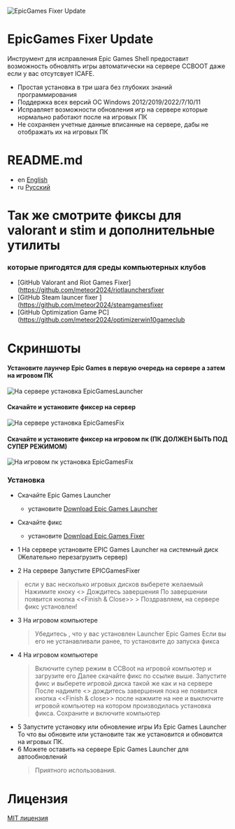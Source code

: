 ![EpicGames Fixer Update ](https://github.com/meteor2024/EpicGamesFixer/blob/main/shots/6615685.png)
# EpicGames Fixer Update
Инструмент для исправления Epic Games Shell предоставит возможность
обновлять игры автоматически на сервере CCBOOT даже если у вас 
отсутсвует ICAFE.

- Простая установка в три шага без глубоких знаний программирования
- Поддержка всех версий ОС Windows 2012/2019/2022/7/10/11
- Исправляет возможности обновления игр на сервере которые нормально работают после на игровых ПК
- Не сохраняен учетные данные вписанные на сервере, дабы не отображать их на игровых ПК


# README.md
- en [English](../README.md)
- ru [Русский](README.ru.md)


# Так же смотрите фиксы для valorant и stim и дополнительные утилиты 
### которые пригодятся для среды компьютерных клубов
- [GitHub Valorant and Riot Games Fixer](https://github.com/meteor2024/riotlaunchersfixer
- [GitHub Steam launcer fixer ](https://github.com/meteor2024/steamgamesfixer
- [GitHub Optimization Game PC](https://github.com/meteor2024/optimizerwin10gameclub


# Скриншоты
#### Установите лаунчер Epic Games в первую очередь на сервере а затем на игровом ПК
![На сервере установка EpicGamesLauncher](https://github.com/meteor2024/EpicGamesFixer/blob/main/shots/EpicLauncherPC.gif)
#### Скачайте и установите фиксер на сервер
![На сервере установка EpicGamesFix](https://github.com/meteor2024/EpicGamesFixer/blob/main/shots/Server.gif)
#### Скачайте и установите фиксер на игровом пк (ПК ДОЛЖЕН БЫТЬ ПОД СУПЕР РЕЖИМОМ)
![На игровом пк установка EpicGamesFix](https://github.com/meteor2024/EpicGamesFixer/blob/main/shots/GamePC.gif)

### Установка
- Скачайте Epic Games Launcher
	- установите [Download Epic Games Launcher](https://store.epicgames.com/en-US/download)
- Скачайте фикс
	- установите [Download Epic Games Fixer ](https://github.com/meteor2024/EpicGamesFixer/releases)

- 1 На сервере установите EPIC Games Launcher на системный диск (Желательно перезагрузить сервер)
- 2 На сервере Запустите EPICGamesFixer 
>    если у вас несколько игровых дисков выберете желаемый
>    Нажимите кноку <<Install Fix>> Дождитесь завершения
     	По завершении появится кнопка <<Finish & Close>>
    > Поздравляем, на сервере фикс установлен!
- 3  На игровом компьютере
    > Убедитесь , что у вас установлен Launcher Epic Games
     Если вы его не устанавливали ранее, то установите до запуска фикса
- 4  На игровом компьютере
    > Включите супер режим в CCBoot на игровой компьютер и загрузите его
    > Далее скачайте фикс по ссылке выше.
    > Запустите фикс и выберете игровой диска такой же как и на сервере
     После надимте <<Install Fix>> дождитесь завершения пока не появится 
     кнопка <<Finish & close>> после нажмите на нее и выключите игровой
     компьютер на котором производилась установка фикса.
    > Сохраните и включите компьютер
- 5 Запустите установку или обновление игры Из Epic Games Launcher
     То что вы обновите или установите так же установится и обновится
     на игровых ПК.
- 6 Можете оставить на сервере Epic Games Launcher для автообновлений
    > Приятного использования.






# Лицензия
[MIT лицензия](ЛИЦЕНЗИЯ)

